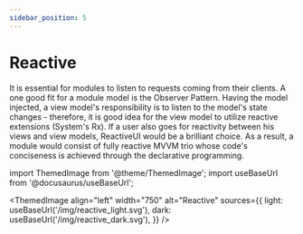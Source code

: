 ```yaml
---
sidebar_position: 5
---
```


# Reactive

It is essential for modules to listen to requests coming from their clients. A one good fit for a module model is the Observer Pattern. Having the model injected, a view model's responsibility is to listen to the model's state changes - therefore, it is good idea for the view model to utilize reactive extensions (System's Rx). If a user also goes for reactivity between his views and view models, ReactiveUI would be a brilliant choice. As a result, a module would consist of fully reactive MVVM trio whose code's conciseness is achieved through the declarative programming.

import ThemedImage from '@theme/ThemedImage';
import useBaseUrl from '@docusaurus/useBaseUrl';

<ThemedImage
  align="left"
  width="750"
  alt="Reactive"
  sources={{
    light: useBaseUrl('/img/reactive_light.svg'),
    dark: useBaseUrl('/img/reactive_dark.svg'),
  }} />